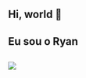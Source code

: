 ## Hi, world 👋
## Eu sou o Ryan
##

<img src="https://cdn.jsdelivr.net/gh/devicons/devicon@latest/icons/r/r-original.svg" />

<!--
**ryallmeida/ryallmeida** is a ✨ _special_ ✨ repository because its `README.md` (this file) appears on your GitHub profile.

Here are some ideas to get you started:

- 🔭 Hoje trabalho realizando atividade de pesquisa
- 🌱 Estudo Ciência Política
- 😄 Pronouns: Ele/dele
- ⚡ Fun fact: Descubra
-->

